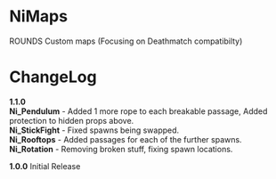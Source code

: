 # NiMaps
ROUNDS Custom maps (Focusing on Deathmatch compatibilty)

# ChangeLog
**1.1.0** </br>
**Ni_Pendulum** - Added 1 more rope to each breakable passage, Added protection to hidden props above.</br>
**Ni_StickFight** - Fixed spawns being swapped.</br>
**Ni_Rooftops** - Added passages for each of the further spawns.</br>
**Ni_Rotation** - Removing broken stuff, fixing spawn locations.</br>

**1.0.0**
Initial Release
